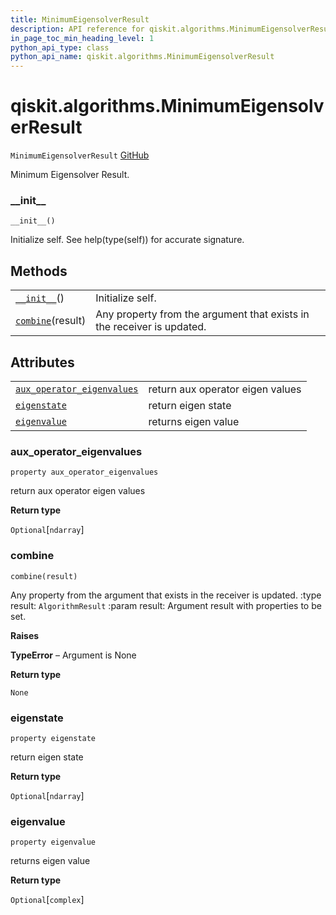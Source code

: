 ```yaml
---
title: MinimumEigensolverResult
description: API reference for qiskit.algorithms.MinimumEigensolverResult
in_page_toc_min_heading_level: 1
python_api_type: class
python_api_name: qiskit.algorithms.MinimumEigensolverResult
---
```


# qiskit.algorithms.MinimumEigensolverResult

<span id="qiskit.algorithms.MinimumEigensolverResult" />

`MinimumEigensolverResult` [GitHub](https://github.com/qiskit/qiskit/tree/stable/0.17/qiskit/algorithms/minimum_eigen_solvers/minimum_eigen_solver.py "view source code")

Minimum Eigensolver Result.

### \_\_init\_\_

<span id="qiskit.algorithms.MinimumEigensolverResult.__init__" />

`__init__()`

Initialize self. See help(type(self)) for accurate signature.

## Methods

|                                                                                                                               |                                                                        |
| ----------------------------------------------------------------------------------------------------------------------------- | ---------------------------------------------------------------------- |
| [`__init__`](#qiskit.algorithms.MinimumEigensolverResult.__init__ "qiskit.algorithms.MinimumEigensolverResult.__init__")()    | Initialize self.                                                       |
| [`combine`](#qiskit.algorithms.MinimumEigensolverResult.combine "qiskit.algorithms.MinimumEigensolverResult.combine")(result) | Any property from the argument that exists in the receiver is updated. |

## Attributes

|                                                                                                                                                                          |                                  |
| ------------------------------------------------------------------------------------------------------------------------------------------------------------------------ | -------------------------------- |
| [`aux_operator_eigenvalues`](#qiskit.algorithms.MinimumEigensolverResult.aux_operator_eigenvalues "qiskit.algorithms.MinimumEigensolverResult.aux_operator_eigenvalues") | return aux operator eigen values |
| [`eigenstate`](#qiskit.algorithms.MinimumEigensolverResult.eigenstate "qiskit.algorithms.MinimumEigensolverResult.eigenstate")                                           | return eigen state               |
| [`eigenvalue`](#qiskit.algorithms.MinimumEigensolverResult.eigenvalue "qiskit.algorithms.MinimumEigensolverResult.eigenvalue")                                           | returns eigen value              |

### aux\_operator\_eigenvalues

<span id="qiskit.algorithms.MinimumEigensolverResult.aux_operator_eigenvalues" />

`property aux_operator_eigenvalues`

return aux operator eigen values

**Return type**

`Optional`\[`ndarray`]

### combine

<span id="qiskit.algorithms.MinimumEigensolverResult.combine" />

`combine(result)`

Any property from the argument that exists in the receiver is updated. :type result: `AlgorithmResult` :param result: Argument result with properties to be set.

**Raises**

**TypeError** – Argument is None

**Return type**

`None`

### eigenstate

<span id="qiskit.algorithms.MinimumEigensolverResult.eigenstate" />

`property eigenstate`

return eigen state

**Return type**

`Optional`\[`ndarray`]

### eigenvalue

<span id="qiskit.algorithms.MinimumEigensolverResult.eigenvalue" />

`property eigenvalue`

returns eigen value

**Return type**

`Optional`\[`complex`]

